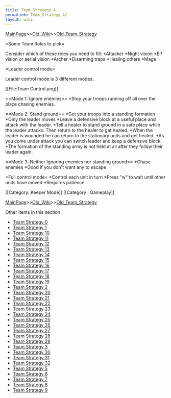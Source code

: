 ```yaml
---
title: Team Strategy 4
permalink: Team_Strategy_4/
layout: wiki
---
```


[MainPage](/keeperrl_wiki/ "wikilink")>>[Old_Wiki](/keeperrl_wiki/Old_Wiki "wikilink")>>[Old_Team_Strategy](/keeperrl_wiki/Old_Team_Strategy "wikilink")

=Some Team Roles to pick=

Consider which of these roles you need to fill:
*Attacker
*Night vision
*Elf vision or aerial vision
*Archer
*Disarming traps
*Healing others
*Mage

=Leader control mode=

Leader control mode is 3 different modes.

[[File:Team Control.png]]

==Mode 1: Ignore enemies==
*Stop your troops running off all over the place chasing enemies.

==Mode 2: Stand ground==
*Get your troops into a standing formation
*Only the leader moves
*Leave a defensive block at a useful place and attack with the leader.
*Tell a healer to stand ground in a safe place while the leader attacks. Then return to the healer to get healed.
*When the leader is wounded he can return to the stationary units and get healed.
*As you come under attack you can switch leader and keep a defensive block.
*The formation of the standing army is not held at all after they follow their leader again.

==Mode 3: Neither Ignoring enemies nor standing ground==
*Chase enemies
*Good if you don't want any to escape

=Full control mode=
*Control each unit in turn
*Press &quot;w&quot; to wait until other units have moved
*Requires patience

[[Category: Keeper Mode]]
[[Category : Gameplay]]

[MainPage](/keeperrl_wiki/ "wikilink")>>[Old_Wiki](/keeperrl_wiki/Old_Wiki "wikilink")>>[Old_Team_Strategy](/keeperrl_wiki/Old_Team_Strategy "wikilink")

Other items in this section
-    [Team Strategy 0](/keeperrl_wiki/Team_Strategy_0 "wikilink")
-    [Team Strategy 1](/keeperrl_wiki/Team_Strategy_1 "wikilink")
-    [Team Strategy 10](/keeperrl_wiki/Team_Strategy_10 "wikilink")
-    [Team Strategy 11](/keeperrl_wiki/Team_Strategy_11 "wikilink")
-    [Team Strategy 12](/keeperrl_wiki/Team_Strategy_12 "wikilink")
-    [Team Strategy 13](/keeperrl_wiki/Team_Strategy_13 "wikilink")
-    [Team Strategy 14](/keeperrl_wiki/Team_Strategy_14 "wikilink")
-    [Team Strategy 15](/keeperrl_wiki/Team_Strategy_15 "wikilink")
-    [Team Strategy 16](/keeperrl_wiki/Team_Strategy_16 "wikilink")
-    [Team Strategy 17](/keeperrl_wiki/Team_Strategy_17 "wikilink")
-    [Team Strategy 18](/keeperrl_wiki/Team_Strategy_18 "wikilink")
-    [Team Strategy 19](/keeperrl_wiki/Team_Strategy_19 "wikilink")
-    [Team Strategy 2](/keeperrl_wiki/Team_Strategy_2 "wikilink")
-    [Team Strategy 20](/keeperrl_wiki/Team_Strategy_20 "wikilink")
-    [Team Strategy 21](/keeperrl_wiki/Team_Strategy_21 "wikilink")
-    [Team Strategy 22](/keeperrl_wiki/Team_Strategy_22 "wikilink")
-    [Team Strategy 23](/keeperrl_wiki/Team_Strategy_23 "wikilink")
-    [Team Strategy 24](/keeperrl_wiki/Team_Strategy_24 "wikilink")
-    [Team Strategy 25](/keeperrl_wiki/Team_Strategy_25 "wikilink")
-    [Team Strategy 26](/keeperrl_wiki/Team_Strategy_26 "wikilink")
-    [Team Strategy 27](/keeperrl_wiki/Team_Strategy_27 "wikilink")
-    [Team Strategy 28](/keeperrl_wiki/Team_Strategy_28 "wikilink")
-    [Team Strategy 29](/keeperrl_wiki/Team_Strategy_29 "wikilink")
-    [Team Strategy 3](/keeperrl_wiki/Team_Strategy_3 "wikilink")
-    [Team Strategy 30](/keeperrl_wiki/Team_Strategy_30 "wikilink")
-    [Team Strategy 31](/keeperrl_wiki/Team_Strategy_31 "wikilink")
-    [Team Strategy 32](/keeperrl_wiki/Team_Strategy_32 "wikilink")
-    [Team Strategy 5](/keeperrl_wiki/Team_Strategy_5 "wikilink")
-    [Team Strategy 6](/keeperrl_wiki/Team_Strategy_6 "wikilink")
-    [Team Strategy 7](/keeperrl_wiki/Team_Strategy_7 "wikilink")
-    [Team Strategy 8](/keeperrl_wiki/Team_Strategy_8 "wikilink")
-    [Team Strategy 9](/keeperrl_wiki/Team_Strategy_9 "wikilink")
